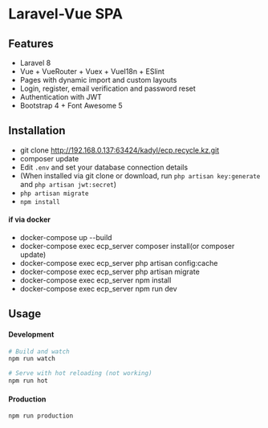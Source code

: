 # Laravel-Vue SPA 

## Features

- Laravel 8
- Vue + VueRouter + Vuex + VueI18n + ESlint
- Pages with dynamic import and custom layouts
- Login, register, email verification and password reset
- Authentication with JWT
- Bootstrap 4 + Font Awesome 5

## Installation

- git clone http://192.168.0.137:63424/kadyl/ecp.recycle.kz.git
- composer update
- Edit `.env` and set your database connection details
- (When installed via git clone or download, run `php artisan key:generate` and `php artisan jwt:secret`)
- `php artisan migrate`
- `npm install`

#### if via docker
- docker-compose up --build
- docker-compose exec ecp_server composer install(or composer update)
- docker-compose exec ecp_server php artisan config:cache
- docker-compose exec ecp_server php artisan migrate
- docker-compose exec ecp_server npm install
- docker-compose exec ecp_server npm run dev
## Usage

#### Development

```bash
# Build and watch
npm run watch

# Serve with hot reloading (not working)
npm run hot
```

#### Production

```bash
npm run production
```
